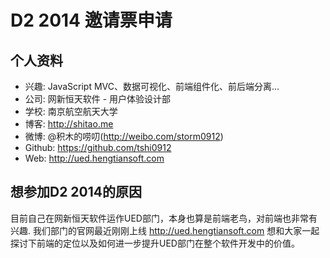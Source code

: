 # D2 2014 邀请票申请

## 个人资料

- 兴趣: JavaScript MVC、数据可视化、前端组件化、前后端分离...
- 公司: 网新恒天软件 - 用户体验设计部
- 学校: 南京航空航天大学
- 博客: http://shitao.me
- 微博: @积木的唠叨(http://weibo.com/storm0912)
- Github: https://github.com/tshi0912
- Web: http://ued.hengtiansoft.com

## 想参加D2 2014的原因

目前自己在网新恒天软件运作UED部门，本身也算是前端老鸟，对前端也非常有兴趣.
我们部门的官网最近刚刚上线 http://ued.hengtiansoft.com
想和大家一起探讨下前端的定位以及如何进一步提升UED部门在整个软件开发中的价值。
